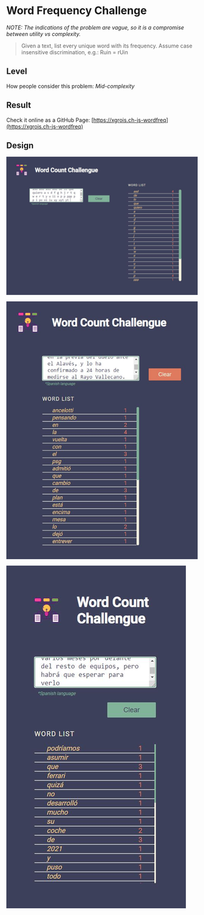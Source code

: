 # Word Frequency Challenge

_NOTE: The indications of the problem are vague, so it is a compromise between utility vs complexity._

> Given a text, list every unique word with its frequency.
> Assume case insensitive discrimination, e.g.: Ruin = rUin

## Level

How people consider this problem: _Mid-complexity_

## Result

Check it online as a GitHub Page: [https://xgrois.ch-js-wordfreq](https://xgrois.ch-js-wordfreq)

## Design

![Web](Capture.JPG?raw=true "Web")

![Tablet](Capture2.JPG?raw=true "Tablet")

![Phone](Capture3.JPG?raw=true "Phone")
